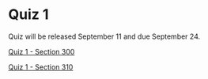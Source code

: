 # Quiz 1

Quiz will be released September 11 and due September 24.  

[Quiz 1 - Section 300](https://brightspace.algonquincollege.com/d2l/lms/quizzing/user/quizzes_list.d2l?ou=196083)

[Quiz 1 - Section 310](https://brightspace.algonquincollege.com/d2l/lms/quizzing/user/quizzes_list.d2l?ou=196084)
